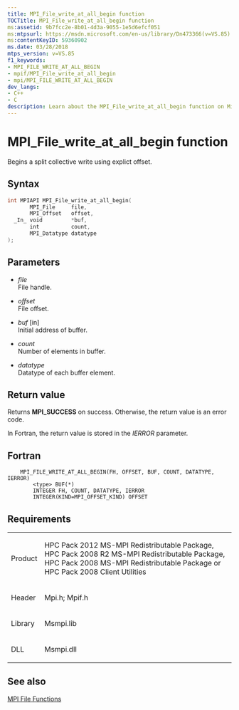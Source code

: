 ```yaml
---
title: MPI_File_write_at_all_begin function
TOCTitle: MPI_File_write_at_all_begin function
ms:assetid: 9b7fcc2e-8b01-4d3a-9055-1e5d6efcf051
ms:mtpsurl: https://msdn.microsoft.com/en-us/library/Dn473366(v=VS.85)
ms:contentKeyID: 59360902
ms.date: 03/28/2018
mtps_version: v=VS.85
f1_keywords:
- MPI_FILE_WRITE_AT_ALL_BEGIN
- mpif/MPI_File_write_at_all_begin
- mpi/MPI_FILE_WRITE_AT_ALL_BEGIN
dev_langs:
- C++
- C
description: Learn about the MPI_File_write_at_all_begin function on Microsoft's official site. Understand its syntax, parameters, return values, and requirements.
---
```


# MPI\_File\_write\_at\_all\_begin function

Begins a split collective write using explict offset.

## Syntax

``` c++
int MPIAPI MPI_File_write_at_all_begin(
       MPI_File     file,
       MPI_Offset   offset,
  _In_ void         *buf,
       int          count,
       MPI_Datatype datatype
);
```

## Parameters

  - *file*  
    File handle.

  - *offset*  
    File offset.

  - *buf* \[in\]  
    Initial address of buffer.

  - *count*  
    Number of elements in buffer.

  - *datatype*  
    Datatype of each buffer element.

## Return value

Returns **MPI\_SUCCESS** on success. Otherwise, the return value is an error code.

In Fortran, the return value is stored in the *IERROR* parameter.

## Fortran

``` FORTRAN
    MPI_FILE_WRITE_AT_ALL_BEGIN(FH, OFFSET, BUF, COUNT, DATATYPE, IERROR)
        <type> BUF(*)
        INTEGER FH, COUNT, DATATYPE, IERROR
        INTEGER(KIND=MPI_OFFSET_KIND) OFFSET
```

## Requirements

<table>
<colgroup>
<col/>
<col/>
</colgroup>
<tbody>
<tr class="odd">
<td><p>Product</p></td>
<td><p>HPC Pack 2012 MS-MPI Redistributable Package, HPC Pack 2008 R2 MS-MPI Redistributable Package, HPC Pack 2008 MS-MPI Redistributable Package or HPC Pack 2008 Client Utilities</p></td>
</tr>
<tr class="even">
<td><p>Header</p></td>
<td>Mpi.h;
Mpif.h</td>
</tr>
<tr class="odd">
<td><p>Library</p></td>
<td>Msmpi.lib</td>
</tr>
<tr class="even">
<td><p>DLL</p></td>
<td>Msmpi.dll</td>
</tr>
</tbody>
</table>


## See also

[MPI File Functions](mpi-file-functions.md)

